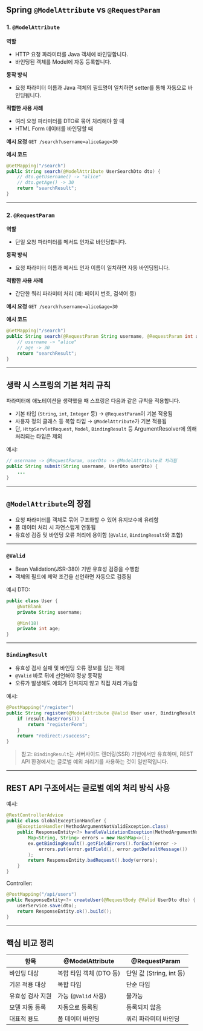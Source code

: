## Spring `@ModelAttribute` vs `@RequestParam`

### 1. `@ModelAttribute`

**역할**

- HTTP 요청 파라미터를 Java 객체에 바인딩합니다.
- 바인딩된 객체를 Model에 자동 등록합니다.

**동작 방식**

- 요청 파라미터 이름과 Java 객체의 필드명이 일치하면 setter를 통해 자동으로 바인딩됩니다.

**적합한 사용 사례**

- 여러 요청 파라미터를 DTO로 묶어 처리해야 할 때
- HTML Form 데이터를 바인딩할 때

**예시 요청**
`GET /search?username=alice&age=30`

**예시 코드**

```java
@GetMapping("/search")
public String search(@ModelAttribute UserSearchDto dto) {
    // dto.getUsername() -> "alice"
    // dto.getAge() -> 30
    return "searchResult";
}
```

---

### 2. `@RequestParam`

**역할**

- 단일 요청 파라미터를 메서드 인자로 바인딩합니다.

**동작 방식**

- 요청 파라미터 이름과 메서드 인자 이름이 일치하면 자동 바인딩됩니다.

**적합한 사용 사례**

- 간단한 쿼리 파라미터 처리 (예: 페이지 번호, 검색어 등)

**예시 요청**
`GET /search?username=alice&age=30`

**예시 코드**

```java
@GetMapping("/search")
public String search(@RequestParam String username, @RequestParam int age) {
    // username -> "alice"
    // age -> 30
    return "searchResult";
}
```

---

## 생략 시 스프링의 기본 처리 규칙

파라미터에 애노테이션을 생략했을 때 스프링은 다음과 같은 규칙을 적용합니다.

- 기본 타입 (`String`, `int`, `Integer` 등) → `@RequestParam`이 기본 적용됨
- 사용자 정의 클래스 등 복합 타입 → `@ModelAttribute`가 기본 적용됨
- 단, `HttpServletRequest`, `Model`, `BindingResult` 등 ArgumentResolver에 의해 처리되는 타입은 제외

예시:

```java
// username -> @RequestParam, userDto -> @ModelAttribute로 처리됨
public String submit(String username, UserDto userDto) {
    ...
}
```

---

## `@ModelAttribute`의 장점

- 요청 파라미터를 객체로 묶어 구조화할 수 있어 유지보수에 유리함
- 폼 데이터 처리 시 자연스럽게 연동됨
- 유효성 검증 및 바인딩 오류 처리에 용이함 (`@Valid`, `BindingResult`와 조합)

---

### `@Valid`

- Bean Validation(JSR-380) 기반 유효성 검증을 수행함
- 객체의 필드에 제약 조건을 선언하면 자동으로 검증됨

예시 DTO:

```java
public class User {
    @NotBlank
    private String username;

    @Min(18)
    private int age;
}
```

---

### `BindingResult`

- 유효성 검사 실패 및 바인딩 오류 정보를 담는 객체
- `@Valid` 바로 뒤에 선언해야 정상 동작함
- 오류가 발생해도 예외가 던져지지 않고 직접 처리 가능함

예시:

```java
@PostMapping("/register")
public String register(@ModelAttribute @Valid User user, BindingResult result) {
    if (result.hasErrors()) {
        return "registerForm";
    }
    return "redirect:/success";
}
```

> 참고: `BindingResult`는 서버사이드 렌더링(SSR) 기반에서만 유효하며, REST API 환경에서는 글로벌 예외 처리기를 사용하는 것이 일반적입니다.

---

## REST API 구조에서는 글로벌 예외 처리 방식 사용

예시:

```java
@RestControllerAdvice
public class GlobalExceptionHandler {
    @ExceptionHandler(MethodArgumentNotValidException.class)
    public ResponseEntity<?> handleValidationException(MethodArgumentNotValidException ex) {
        Map<String, String> errors = new HashMap<>();
        ex.getBindingResult().getFieldErrors().forEach(error ->
            errors.put(error.getField(), error.getDefaultMessage())
        );
        return ResponseEntity.badRequest().body(errors);
    }
}
```

Controller:

```java
@PostMapping("/api/users")
public ResponseEntity<?> createUser(@RequestBody @Valid UserDto dto) {
    userService.save(dto);
    return ResponseEntity.ok().build();
}
```

---

## 핵심 비교 정리

| 항목             | @ModelAttribute         | @RequestParam            |
| ---------------- | ----------------------- | ------------------------ |
| 바인딩 대상      | 복합 타입 객체 (DTO 등) | 단일 값 (String, int 등) |
| 기본 적용 대상   | 복합 타입               | 단순 타입                |
| 유효성 검사 지원 | 가능 (`@Valid` 사용)    | 불가능                   |
| 모델 자동 등록   | 자동으로 등록됨         | 등록되지 않음            |
| 대표적 용도      | 폼 데이터 바인딩        | 쿼리 파라미터 바인딩     |
